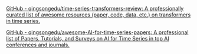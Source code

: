 
[GitHub - qingsongedu/time-series-transformers-review: A professionally curated list of awesome resources (paper, code, data, etc.) on transformers in time series.](https://github.com/qingsongedu/time-series-transformers-review)

[GitHub - qingsongedu/awesome-AI-for-time-series-papers: A professional list of Papers, Tutorials, and Surveys on AI for Time Series in top AI conferences and journals.](https://github.com/qingsongedu/awesome-AI-for-time-series-papers)
